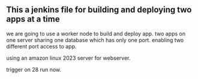 ## This a jenkins file for building and deploying two apps at a time


we are going to use a worker node to build and deploy app.
two apps on one server sharing one database which has only one port.
enabling two different port access to app.

using an amazon linux 2023 server for webserver.

trigger on 28 run now.